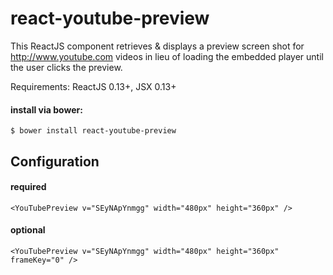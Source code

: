 react-youtube-preview
=======================

This ReactJS component retrieves & displays a preview screen shot for http://www.youtube.com videos in lieu of loading the embedded player until the user clicks the preview.

Requirements: ReactJS 0.13+, JSX 0.13+

#### install via bower:
```
$ bower install react-youtube-preview
```

## Configuration

#### required
```
<YouTubePreview v="SEyNApYnmgg" width="480px" height="360px" />
```

#### optional
```
<YouTubePreview v="SEyNApYnmgg" width="480px" height="360px" frameKey="0" />
```
